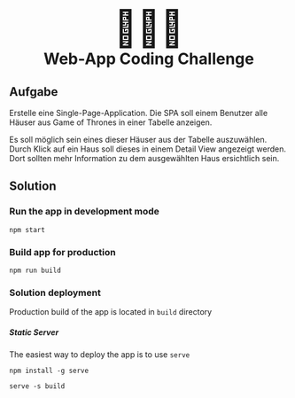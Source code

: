 <center>
  <h1>
    <span style="font-size: 4rem;">👨🏼‍💻</span>
    <br/>
    <span>Web-App Coding Challenge</span>
  </h1>
</center>

## Aufgabe

Erstelle eine Single-Page-Application. Die SPA soll einem Benutzer alle Häuser aus Game of Thrones in einer Tabelle anzeigen.

Es soll möglich sein eines dieser Häuser aus der Tabelle auszuwählen. Durch Klick auf ein Haus soll dieses in einem Detail View angezeigt werden. Dort sollten mehr Information zu dem ausgewählten Haus ersichtlich sein.

## Solution
### Run the app in development mode 

`npm start`

### Build app for production 

` npm run build `

### Solution deployment

Production  build of the app is located in `build` directory

##### Static Server

The easiest way to deploy the app is to use ` serve `

` npm install -g serve `    

` serve -s build `